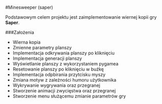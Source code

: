 #Minesweeper (saper)

Podstawowym celem projektu jest zaimplementowanie wiernej kopii gry **Saper**.


###Założenia

- Wierna kopia
- Zmienne parametry planszy
- Implementacja odkrywania planszy po kliknięciu
- Implementacja generacji planszy
- Wyświetlanie planszy z wykorzystaniem pygamea
- Resetowanie planszy po kliknięciu w buźkę
- Implementacja odpbirania przytcisku myszy
- Zmiana motyw z zależności humoru użytkownika
- Wykrywanie wygrywania oraz przegranej
- Stworzenie animacji zwycięstwa oraz przegranej
- Stworzenie menu służącemu zmianie parametrów gry

